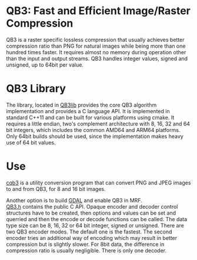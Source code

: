 # QB3: Fast and Efficient Image/Raster Compression

QB3 is a raster specific lossless compression that usually achieves better compression 
ratio than PNG for natural images while being more than one hundred times faster. It 
requires almost no memory during operation other than the input and output streams.
QB3 handles integer values, signed and unsigned, up to 64bit per value.

# QB3 Library
The library, located in [QB3lib](QB3lib) provides the core QB3 
algorithm implementation and provides a C language API.
It is implemented in standard C++11 and can be built for various platforms using 
cmake. It requires a little endian, two's complement architecture with 8, 16, 32 
and 64 bit integers, which includes the common AMD64 and ARM64 platforms. 
Only 64bit builds should be used, since the implementation makes heavy use of 64 
bit values.

# Use

[cqb3](cqb3.md) is a utility conversion program that can convert PNG and JPEG images to and
from QB3, for 8 and 16 bit images.  

Another option is to build [GDAL](https://github.com/OSGeo/GDAL) and
enable QB3 in MRF.  
[QB3.h](QB3lib/QB3.h) contains the public C API.
Opaque encoder and decoder control structures have to be created, then options and 
values can be set and querried and then the encode or decode functions can be 
called.
The data type size can be 8, 16, 32 or 64 bit integer, signed or unsigned.
There are two QB3 encoder modes. The default one is the fastest. The second 
encoder tries an additional way of encoding which may result in better compression 
but is slightly slower. For 8bit data, the difference in compression ratio is 
usually negligible. There is only one decoder.
